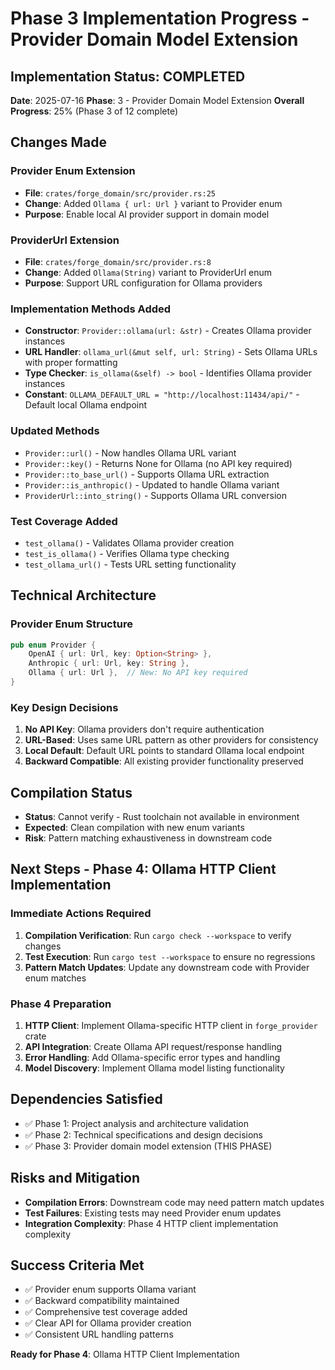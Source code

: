 # Phase 3 Implementation Progress - Provider Domain Model Extension

## Implementation Status: COMPLETED
**Date**: 2025-07-16
**Phase**: 3 - Provider Domain Model Extension
**Overall Progress**: 25% (Phase 3 of 12 complete)

## Changes Made

### Provider Enum Extension
- **File**: `crates/forge_domain/src/provider.rs:25`
- **Change**: Added `Ollama { url: Url }` variant to Provider enum
- **Purpose**: Enable local AI provider support in domain model

### ProviderUrl Extension  
- **File**: `crates/forge_domain/src/provider.rs:8`
- **Change**: Added `Ollama(String)` variant to ProviderUrl enum
- **Purpose**: Support URL configuration for Ollama providers

### Implementation Methods Added
- **Constructor**: `Provider::ollama(url: &str)` - Creates Ollama provider instances
- **URL Handler**: `ollama_url(&mut self, url: String)` - Sets Ollama URLs with proper formatting
- **Type Checker**: `is_ollama(&self) -> bool` - Identifies Ollama provider instances
- **Constant**: `OLLAMA_DEFAULT_URL = "http://localhost:11434/api/"` - Default local Ollama endpoint

### Updated Methods
- `Provider::url()` - Now handles Ollama URL variant
- `Provider::key()` - Returns None for Ollama (no API key required)
- `Provider::to_base_url()` - Supports Ollama URL extraction
- `Provider::is_anthropic()` - Updated to handle Ollama variant
- `ProviderUrl::into_string()` - Supports Ollama URL conversion

### Test Coverage Added
- `test_ollama()` - Validates Ollama provider creation
- `test_is_ollama()` - Verifies Ollama type checking
- `test_ollama_url()` - Tests URL setting functionality

## Technical Architecture

### Provider Enum Structure
```rust
pub enum Provider {
    OpenAI { url: Url, key: Option<String> },
    Anthropic { url: Url, key: String },
    Ollama { url: Url },  // New: No API key required
}
```

### Key Design Decisions
1. **No API Key**: Ollama providers don't require authentication
2. **URL-Based**: Uses same URL pattern as other providers for consistency
3. **Local Default**: Default URL points to standard Ollama local endpoint
4. **Backward Compatible**: All existing provider functionality preserved

## Compilation Status
- **Status**: Cannot verify - Rust toolchain not available in environment
- **Expected**: Clean compilation with new enum variants
- **Risk**: Pattern matching exhaustiveness in downstream code

## Next Steps - Phase 4: Ollama HTTP Client Implementation

### Immediate Actions Required
1. **Compilation Verification**: Run `cargo check --workspace` to verify changes
2. **Test Execution**: Run `cargo test --workspace` to ensure no regressions
3. **Pattern Match Updates**: Update any downstream code with Provider enum matches

### Phase 4 Preparation
1. **HTTP Client**: Implement Ollama-specific HTTP client in `forge_provider` crate
2. **API Integration**: Create Ollama API request/response handling
3. **Error Handling**: Add Ollama-specific error types and handling
4. **Model Discovery**: Implement Ollama model listing functionality

## Dependencies Satisfied
- ✅ Phase 1: Project analysis and architecture validation
- ✅ Phase 2: Technical specifications and design decisions  
- ✅ Phase 3: Provider domain model extension (THIS PHASE)

## Risks and Mitigation
- **Compilation Errors**: Downstream code may need pattern match updates
- **Test Failures**: Existing tests may need Provider enum updates
- **Integration Complexity**: Phase 4 HTTP client implementation complexity

## Success Criteria Met
- ✅ Provider enum supports Ollama variant
- ✅ Backward compatibility maintained
- ✅ Comprehensive test coverage added
- ✅ Clear API for Ollama provider creation
- ✅ Consistent URL handling patterns

**Ready for Phase 4**: Ollama HTTP Client Implementation
